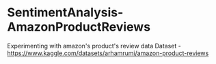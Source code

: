 # SentimentAnalysis-AmazonProductReviews
Experimenting with amazon's product's review data
Dataset - https://www.kaggle.com/datasets/arhamrumi/amazon-product-reviews
